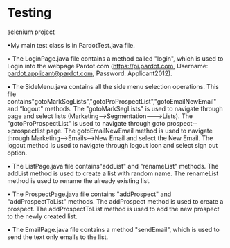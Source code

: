 # Testing
selenium project



•My main test class is in PardotTest.java file.

•	The LoginPage.java file contains a method called "login", which is used to Login into the webpage Pardot.com (https://pi.pardot.com, Username: pardot.applicant@pardot.com, Password: Applicant2012).

•	The SideMenu.java contains all the side menu selection operations. This file contains"gotoMarkSegLists","gotoProProspectList","gotoEmailNewEmail" and “logout" methods.
     The "gotoMarkSegLists" is used to navigate through page and select lists (Marketing-->Segmentation--->Lists). 
     The "gotoProProspectList" is used to navigate through goto prospect-->prospectlist page. 
     The gotoEmailNewEmail method is used to navigate through Marketing-->Emails-->New Email and select the New Email.
     The logout method is used to navigate through logout icon and select sign out option.

•	The ListPage.java file contains"addList" and "renameList" methods. The addList method is used to create a list with random name. The renameList method is used to rename the already existing list.


•	The ProspectPage.java file contains "addProspect" and "addProspectToList" methods. The addProspect method is used to create a prospect. The addProspectToList method is used to add the new prospect to the newly created list.


•	The EmailPage.java file contains a method "sendEmail", which is used to send the text only emails to the list.

 



